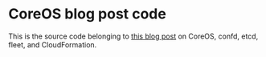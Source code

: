 # CoreOS blog post code

This is the source code belonging to [this blog post](http://marceldegraaf.net/2014/04/24/experimenting-with-coreos-confd-etcd-fleet-and-cloudformation.html)
on CoreOS, confd, etcd, fleet, and CloudFormation.
